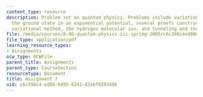 ```yaml
---
content_type: resource
description: Problem set on quantum physics. Problems include variational bound on
  the ground state in an exponential potential, several proofs constructed via the
  variational method, the hydrogen molecular ion, and tunneling and the Stark effect.
file: /media/courses/8-06-quantum-physics-iii-spring-2005/c6c398c4ed806495624142ebf8293486_ps7.pdf
file_type: application/pdf
learning_resource_types:
- Assignments
ocw_type: OCWFile
parent_title: Assignments
parent_type: CourseSection
resourcetype: Document
title: Assignment 7
uid: c6c398c4-ed80-6495-6241-42ebf8293486
---
```

